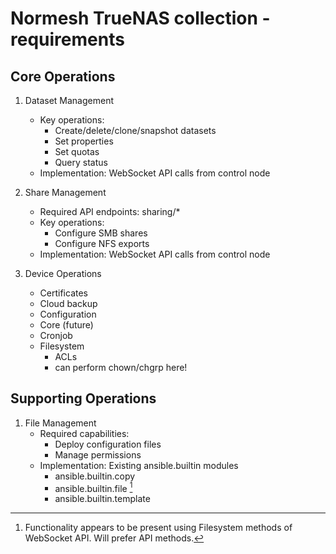 # Normesh TrueNAS collection - requirements

## Core Operations

1. Dataset Management
   - Key operations:
     - Create/delete/clone/snapshot datasets
     - Set properties
     - Set quotas
     - Query status
   - Implementation: WebSocket API calls from control node

2. Share Management
   - Required API endpoints: sharing/*
   - Key operations:
     - Configure SMB shares
     - Configure NFS exports
   - Implementation: WebSocket API calls from control node

3. Device Operations
    - Certificates
    - Cloud backup
    - Configuration
    - Core (future)
    - Cronjob
    - Filesystem
        - ACLs
        - can perform chown/chgrp here!

## Supporting Operations

1. File Management
    - Required capabilities:
        - Deploy configuration files
        - Manage permissions
    - Implementation: Existing ansible.builtin modules
        - ansible.builtin.copy
        - ansible.builtin.file [^1]
        - ansible.builtin.template

[^1]: Functionality appears to be present using Filesystem methods of WebSocket API. Will prefer API methods.
